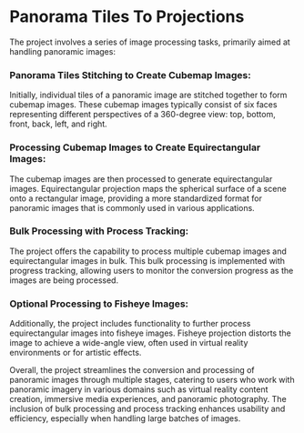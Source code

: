 # Panorama Tiles To Projections


The project involves a series of image processing tasks, primarily aimed at handling panoramic images:

### Panorama Tiles Stitching to Create Cubemap Images:
Initially, individual tiles of a panoramic image are stitched together to form cubemap images. These cubemap images typically consist of six faces representing different perspectives of a 360-degree view: top, bottom, front, back, left, and right.

### Processing Cubemap Images to Create Equirectangular Images:
The cubemap images are then processed to generate equirectangular images. Equirectangular projection maps the spherical surface of a scene onto a rectangular image, providing a more standardized format for panoramic images that is commonly used in various applications.

### Bulk Processing with Process Tracking:
The project offers the capability to process multiple cubemap images and equirectangular images in bulk. This bulk processing is implemented with progress tracking, allowing users to monitor the conversion progress as the images are being processed.

### Optional Processing to Fisheye Images:
Additionally, the project includes functionality to further process equirectangular images into fisheye images. Fisheye projection distorts the image to achieve a wide-angle view, often used in virtual reality environments or for artistic effects.

Overall, the project streamlines the conversion and processing of panoramic images through multiple stages, catering to users who work with panoramic imagery in various domains such as virtual reality content creation, immersive media experiences, and panoramic photography. The inclusion of bulk processing and process tracking enhances usability and efficiency, especially when handling large batches of images.






